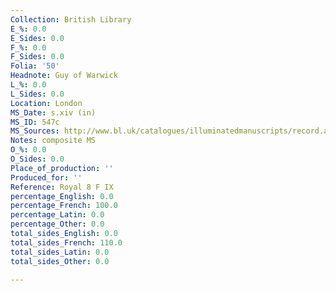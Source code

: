 ```yaml
---
Collection: British Library
E_%: 0.0
E_Sides: 0.0
F_%: 0.0
F_Sides: 0.0
Folia: '50'
Headnote: Guy of Warwick
L_%: 0.0
L_Sides: 0.0
Location: London
MS_Date: s.xiv (in)
MS_ID: 547c
MS_Sources: http://www.bl.uk/catalogues/illuminatedmanuscripts/record.asp?MSID=6518&CollID=16&NStart=80609
Notes: composite MS
O_%: 0.0
O_Sides: 0.0
Place_of_production: ''
Produced_for: ''
Reference: Royal 8 F IX
percentage_English: 0.0
percentage_French: 100.0
percentage_Latin: 0.0
percentage_Other: 0.0
total_sides_English: 0.0
total_sides_French: 110.0
total_sides_Latin: 0.0
total_sides_Other: 0.0

---
```

